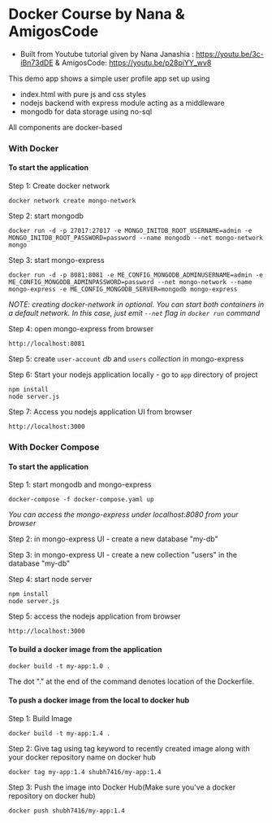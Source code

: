 # Docker Course by Nana & AmigosCode

- Built from Youtube tutorial given by Nana Janashia : https://youtu.be/3c-iBn73dDE & AmigosCode: https://youtu.be/p28piYY_wv8

This demo app shows a simple user profile app set up using

- index.html with pure js and css styles
- nodejs backend with express module acting as a middleware
- mongodb for data storage using no-sql

All components are docker-based

### With Docker

#### To start the application

Step 1: Create docker network

    docker network create mongo-network

Step 2: start mongodb

    docker run -d -p 27017:27017 -e MONGO_INITDB_ROOT_USERNAME=admin -e MONGO_INITDB_ROOT_PASSWORD=password --name mongodb --net mongo-network mongo

Step 3: start mongo-express

    docker run -d -p 8081:8081 -e ME_CONFIG_MONGODB_ADMINUSERNAME=admin -e ME_CONFIG_MONGODB_ADMINPASSWORD=password --net mongo-network --name mongo-express -e ME_CONFIG_MONGODB_SERVER=mongodb mongo-express

_NOTE: creating docker-network in optional. You can start both containers in a default network. In this case, just emit `--net` flag in `docker run` command_

Step 4: open mongo-express from browser

    http://localhost:8081

Step 5: create `user-account` _db_ and `users` _collection_ in mongo-express

Step 6: Start your nodejs application locally - go to `app` directory of project

    npm install
    node server.js

Step 7: Access you nodejs application UI from browser

    http://localhost:3000

### With Docker Compose

#### To start the application

Step 1: start mongodb and mongo-express

    docker-compose -f docker-compose.yaml up

_You can access the mongo-express under localhost:8080 from your browser_

Step 2: in mongo-express UI - create a new database "my-db"

Step 3: in mongo-express UI - create a new collection "users" in the database "my-db"

Step 4: start node server

    npm install
    node server.js

Step 5: access the nodejs application from browser

    http://localhost:3000

#### To build a docker image from the application

    docker build -t my-app:1.0 .

The dot "." at the end of the command denotes location of the Dockerfile.

#### To push a docker image from the local to docker hub

Step 1: Build Image

    docker build -t my-app:1.4 .

Step 2: Give tag using tag keyword to recently created image along with your docker repository name on docker hub

    docker tag my-app:1.4 shubh7416/my-app:1.4

Step 3: Push the image into Docker Hub(Make sure you've a docker repository on docker hub)

    docker push shubh7416/my-app:1.4
